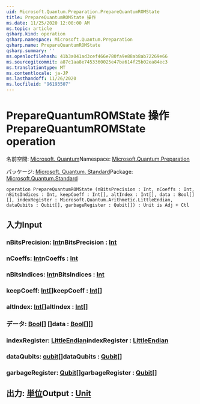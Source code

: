 ```yaml
---
uid: Microsoft.Quantum.Preparation.PrepareQuantumROMState
title: PrepareQuantumROMState 操作
ms.date: 11/25/2020 12:00:00 AM
ms.topic: article
qsharp.kind: operation
qsharp.namespace: Microsoft.Quantum.Preparation
qsharp.name: PrepareQuantumROMState
qsharp.summary: ''
ms.openlocfilehash: 41b3a041ad3cef466e780fa9e88ab8ab72269e66
ms.sourcegitcommit: a87c1aa8e7453360025e47ba614f25b02ea84ec3
ms.translationtype: MT
ms.contentlocale: ja-JP
ms.lasthandoff: 11/26/2020
ms.locfileid: "96193507"
---
```

# <a name="preparequantumromstate-operation"></a><span data-ttu-id="284bd-102">PrepareQuantumROMState 操作</span><span class="sxs-lookup"><span data-stu-id="284bd-102">PrepareQuantumROMState operation</span></span>

<span data-ttu-id="284bd-103">名前空間: [Microsoft. Quantum](xref:Microsoft.Quantum.Preparation)</span><span class="sxs-lookup"><span data-stu-id="284bd-103">Namespace: [Microsoft.Quantum.Preparation](xref:Microsoft.Quantum.Preparation)</span></span>

<span data-ttu-id="284bd-104">パッケージ: [Microsoft. Quantum. Standard](https://nuget.org/packages/Microsoft.Quantum.Standard)</span><span class="sxs-lookup"><span data-stu-id="284bd-104">Package: [Microsoft.Quantum.Standard](https://nuget.org/packages/Microsoft.Quantum.Standard)</span></span>




```qsharp
operation PrepareQuantumROMState (nBitsPrecision : Int, nCoeffs : Int, nBitsIndices : Int, keepCoeff : Int[], altIndex : Int[], data : Bool[][], indexRegister : Microsoft.Quantum.Arithmetic.LittleEndian, dataQubits : Qubit[], garbageRegister : Qubit[]) : Unit is Adj + Ctl
```


## <a name="input"></a><span data-ttu-id="284bd-105">入力</span><span class="sxs-lookup"><span data-stu-id="284bd-105">Input</span></span>

### <a name="nbitsprecision--int"></a><span data-ttu-id="284bd-106">nBitsPrecision: [Int](xref:microsoft.quantum.lang-ref.int)</span><span class="sxs-lookup"><span data-stu-id="284bd-106">nBitsPrecision : [Int](xref:microsoft.quantum.lang-ref.int)</span></span>




### <a name="ncoeffs--int"></a><span data-ttu-id="284bd-107">nCoeffs: [Int](xref:microsoft.quantum.lang-ref.int)</span><span class="sxs-lookup"><span data-stu-id="284bd-107">nCoeffs : [Int](xref:microsoft.quantum.lang-ref.int)</span></span>




### <a name="nbitsindices--int"></a><span data-ttu-id="284bd-108">nBitsIndices: [Int](xref:microsoft.quantum.lang-ref.int)</span><span class="sxs-lookup"><span data-stu-id="284bd-108">nBitsIndices : [Int](xref:microsoft.quantum.lang-ref.int)</span></span>




### <a name="keepcoeff--int"></a><span data-ttu-id="284bd-109">keepCoeff: [Int](xref:microsoft.quantum.lang-ref.int)[]</span><span class="sxs-lookup"><span data-stu-id="284bd-109">keepCoeff : [Int](xref:microsoft.quantum.lang-ref.int)[]</span></span>




### <a name="altindex--int"></a><span data-ttu-id="284bd-110">altIndex: [Int](xref:microsoft.quantum.lang-ref.int)[]</span><span class="sxs-lookup"><span data-stu-id="284bd-110">altIndex : [Int](xref:microsoft.quantum.lang-ref.int)[]</span></span>




### <a name="data--bool"></a><span data-ttu-id="284bd-111">データ: [Bool](xref:microsoft.quantum.lang-ref.bool)[] []</span><span class="sxs-lookup"><span data-stu-id="284bd-111">data : [Bool](xref:microsoft.quantum.lang-ref.bool)[][]</span></span>




### <a name="indexregister--littleendian"></a><span data-ttu-id="284bd-112">indexRegister: [LittleEndian](xref:Microsoft.Quantum.Arithmetic.LittleEndian)</span><span class="sxs-lookup"><span data-stu-id="284bd-112">indexRegister : [LittleEndian](xref:Microsoft.Quantum.Arithmetic.LittleEndian)</span></span>




### <a name="dataqubits--qubit"></a><span data-ttu-id="284bd-113">dataQubits: [qubit](xref:microsoft.quantum.lang-ref.qubit)[]</span><span class="sxs-lookup"><span data-stu-id="284bd-113">dataQubits : [Qubit](xref:microsoft.quantum.lang-ref.qubit)[]</span></span>




### <a name="garbageregister--qubit"></a><span data-ttu-id="284bd-114">garbageRegister: [Qubit](xref:microsoft.quantum.lang-ref.qubit)[]</span><span class="sxs-lookup"><span data-stu-id="284bd-114">garbageRegister : [Qubit](xref:microsoft.quantum.lang-ref.qubit)[]</span></span>





## <a name="output--unit"></a><span data-ttu-id="284bd-115">出力: [単位](xref:microsoft.quantum.lang-ref.unit)</span><span class="sxs-lookup"><span data-stu-id="284bd-115">Output : [Unit](xref:microsoft.quantum.lang-ref.unit)</span></span>

